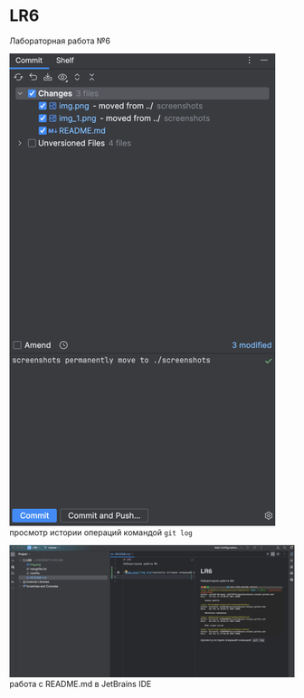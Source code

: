 # LR6
Лабораторная работа №6

![img.png](img.png)просмотр истории операций командой `git log`

![img_1.png](img_1.png)работа с README.md в JetBrains IDE